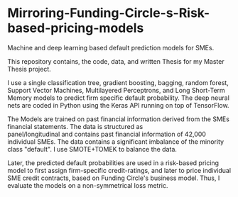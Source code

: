 # Mirroring-Funding-Circle-s-Risk-based-pricing-models
Machine and deep learning based default prediction models for SMEs. 

This repository contains, the code, data, and written Thesis for my Master Thesis project. 

I use a single classification tree, gradient boosting, bagging, random forest, Support Vector Machines, Multilayered Perceptrons, 
and Long Short-Term Memory models to predict firm specific default probability. The deep neural nets are coded in Python using 
the Keras API running on top of TensorFlow. 

The Models are trained on past financial information derived from the SMEs financial statements. The data is structured as  
panel/longitudinal and contains past financial information of 42,000 individual SMEs. 
The data contains a significant imbalance of the minority class "default". I use SMOTE+TOMEK to balance the data. 

Later, the predicted default probabilities are used in a risk-based pricing model to first assign firm-specific credit-ratings, and later
to price individual SME credit contracts, based on Funding Circle's business model. Thus, I evaluate the models on 
a non-symmetrical loss metric.  
